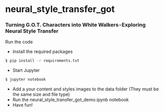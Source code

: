 # neural_style_transfer_got

### Turning G.O.T. Characters into White Walkers - Exploring Neural Style Transfer

Run the code

- Install the required packages

```sh
$ pip install -r requirements.txt
```

- Start Jupyter

```sh
$ jupyter notebook
```

- Add a your content and styles images to the data folder (They must be the same size and file type)
- Run the neural_style_transfer_got_demo.ipynb notebook
- Have fun!